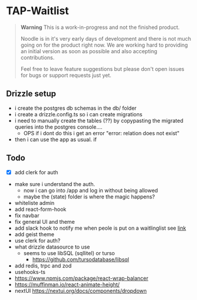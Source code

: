 # TAP-Waitlist

> **Warning**
> This is a work-in-progress and not the finished product.
>
> Noodle is in it's very early days of development and there is not much going on for the product right now.
> We are working hard to providing an initial version as soon as possible and also accepting contributions.
>
> Feel free to leave feature suggestions but please don't open issues for bugs or support requests just yet.

## Drizzle setup
- i create the postgres db schemas in the db/ folder
- i create a drizzle.config.ts so i can create migrations
- i need to manually create the tables (??) by copypasting the migrated queries into the postgres console....
    - OPS if i dont do this i get an error "error: relation does not exist"
- then i can use the app as usual. if 


## Todo
- [X] add clerk for auth
- make sure i understand the auth. 
    - now i can go into /app and log in without being allowed
    - maybe the (state) folder is where the magic happens?
- whiteliste admin
- add react-form-hook 
- fix navbar
- fix general UI and theme
- add slack hook to notify me when peole is put on a waitlinglist see [link](https://vercel.com/integrations/slack)
- add geist theme
- use clerk for auth?
- what drizzle datasource to use
    - seems to use libSQL (sqlliteI) or turso
        - https://github.com/tursodatabase/libsql 
- add redis, trpc and zod
- usehooks-ts
- https://www.npmjs.com/package/react-wrap-balancer
- https://muffinman.io/react-animate-height/
- nextUI https://nextui.org/docs/components/dropdown
